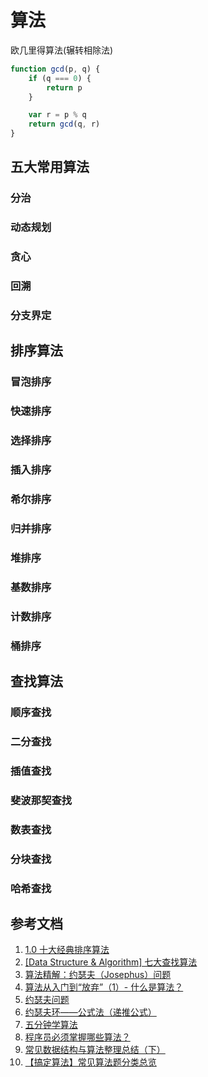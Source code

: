 # 算法

欧几里得算法(辗转相除法)

```javascript
function gcd(p, q) {
    if (q === 0) {
        return p
    }

    var r = p % q
    return gcd(q, r)
}
```

## 五大常用算法

### 分治

### 动态规划

### 贪心

### 回溯

### 分支界定

## 排序算法

### 冒泡排序

### 快速排序

### 选择排序

### 插入排序

### 希尔排序

### 归并排序

### 堆排序

### 基数排序

### 计数排序

### 桶排序

## 查找算法

### 顺序查找

### 二分查找

### 插值查找

### 斐波那契查找

### 数表查找

### 分块查找

### 哈希查找

## 参考文档

1. [1.0 十大经典排序算法](https://www.runoob.com/w3cnote/ten-sorting-algorithm.html)
1. [[Data Structure & Algorithm] 七大查找算法](https://www.cnblogs.com/maybe2030/p/4715035.html)
1. [算法精解：约瑟夫（Josephus）问题](https://zhuanlan.zhihu.com/p/35487124)
1. [算法从入门到“放弃”（1）- 什么是算法？](https://zhuanlan.zhihu.com/p/40151536)
1. [约瑟夫问题](https://zh.wikipedia.org/wiki/%E7%BA%A6%E7%91%9F%E5%A4%AB%E6%96%AF%E9%97%AE%E9%A2%98)
1. [约瑟夫环——公式法（递推公式）](https://blog.csdn.net/u011500062/article/details/72855826)
1. [五分钟学算法](https://www.cxyxiaowu.com/)
1. [程序员必须掌握哪些算法？](https://www.zhihu.com/question/23148377)
1. [常见数据结构与算法整理总结（下）](https://www.jianshu.com/p/42f81846c0fb)
1. [【搞定算法】常见算法题分类总览](https://blog.csdn.net/pcwl1206/article/details/97390314)
